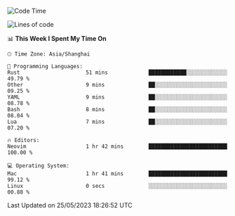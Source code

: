 <!--START_SECTION:waka-->
![Code Time](http://img.shields.io/badge/Code%20Time-1%2C370%20hrs%2052%20mins-blue)

![Lines of code](https://img.shields.io/badge/From%20Hello%20World%20I%27ve%20Written-261.2%20thousand%20lines%20of%20code-blue)

📊 **This Week I Spent My Time On** 

```text
🕑︎ Time Zone: Asia/Shanghai

💬 Programming Languages: 
Rust                     51 mins             ████████████░░░░░░░░░░░░░   49.79 % 
Other                    9 mins              ██░░░░░░░░░░░░░░░░░░░░░░░   09.25 % 
YAML                     9 mins              ██░░░░░░░░░░░░░░░░░░░░░░░   08.78 % 
Bash                     8 mins              ██░░░░░░░░░░░░░░░░░░░░░░░   08.04 % 
Lua                      7 mins              ██░░░░░░░░░░░░░░░░░░░░░░░   07.20 % 

🔥 Editors: 
Neovim                   1 hr 42 mins        █████████████████████████   100.00 % 

💻 Operating System: 
Mac                      1 hr 41 mins        █████████████████████████   99.12 % 
Linux                    0 secs              ░░░░░░░░░░░░░░░░░░░░░░░░░   00.88 % 
```


 Last Updated on 25/05/2023 18:26:52 UTC
<!--END_SECTION:waka-->
